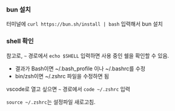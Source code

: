 ### bun 설치

터미널에 `curl https://bun.sh/install | bash` 입력해서 bun 설치

### shell 확인

참고로, `~` 경로에서 `echo $SHELL` 입력하면 사용 중인 쉘을 확인할 수 있음.

- 결과가 Bash이면 ~/.bash_profile 이나 ~/.bashrc를 수정
- bin/zsh이면 ~/.zshrc 파일을 수정하면 됨

vscode로 열고 싶으면 `~` 경로에서 `code ~/.zshrc` 입력

`source ~/.zshrc`는 설정파일 새로고침.
